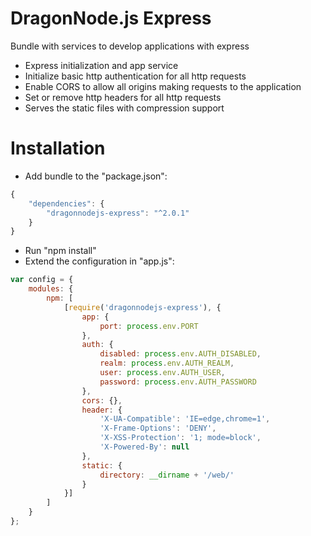 # DragonNode.js Express
Bundle with services to develop applications with express
- Express initialization and app service
- Initialize basic http authentication for all http requests
- Enable CORS to allow all origins making requests to the application
- Set or remove http headers for all http requests
- Serves the static files with compression support

# Installation
- Add bundle to the "package.json":
```javascript
{
    "dependencies": {
        "dragonnodejs-express": "^2.0.1"
    }
}
```
- Run "npm install"
- Extend the configuration in "app.js":
```javascript
var config = {
    modules: {
        npm: [
            [require('dragonnodejs-express'), {
                app: {
                    port: process.env.PORT
                },
                auth: {
                    disabled: process.env.AUTH_DISABLED,
                    realm: process.env.AUTH_REALM,
                    user: process.env.AUTH_USER,
                    password: process.env.AUTH_PASSWORD
                },
                cors: {},
                header: {
                    'X-UA-Compatible': 'IE=edge,chrome=1',
                    'X-Frame-Options': 'DENY',
                    'X-XSS-Protection': '1; mode=block',
                    'X-Powered-By': null
                },
                static: {
                    directory: __dirname + '/web/'
                }
            }]
        ]
    }
};
```
